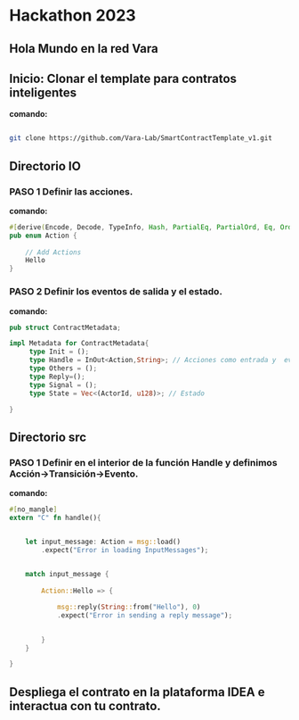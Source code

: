 # Hackathon 2023

## Hola Mundo en la red Vara

## Inicio: Clonar el template para contratos inteligentes

**comando:**
```bash

git clone https://github.com/Vara-Lab/SmartContractTemplate_v1.git
```

## Directorio IO

### PASO 1 Definir las acciones.
**comando:**
```rust
#[derive(Encode, Decode, TypeInfo, Hash, PartialEq, PartialOrd, Eq, Ord, Clone, Copy, Debug)]
pub enum Action {
    
    // Add Actions
    Hello
}

```

### PASO 2 Definir los eventos de salida y el estado.
**comando:**
```rust
pub struct ContractMetadata;

impl Metadata for ContractMetadata{
     type Init = ();
     type Handle = InOut<Action,String>; // Acciones como entrada y  eventos como salida.
     type Others = ();
     type Reply=();
     type Signal = ();
     type State = Vec<(ActorId, u128)>; // Estado 

}
```


## Directorio src

### PASO 1 Definir en el interior de la función Handle y definimos Acción->Transición->Evento.
**comando:**
```rust
#[no_mangle]
extern "C" fn handle(){


    let input_message: Action = msg::load()
        .expect("Error in loading InputMessages");
   

    match input_message {
       
        Action::Hello => {

            msg::reply(String::from("Hello"), 0)
            .expect("Error in sending a reply message");

           
        }
    }

}
```

## Despliega el contrato en la plataforma IDEA e interactua con tu contrato.